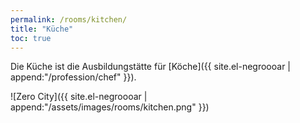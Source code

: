 ```yaml
---
permalink: /rooms/kitchen/
title: "Küche"
toc: true
---
```


Die Küche ist die Ausbildungstätte für [Köche]({{ site.el-negroooar | append:"/profession/chef" }}).

![Zero City]({{ site.el-negroooar | append:"/assets/images/rooms/kitchen.png" }})
